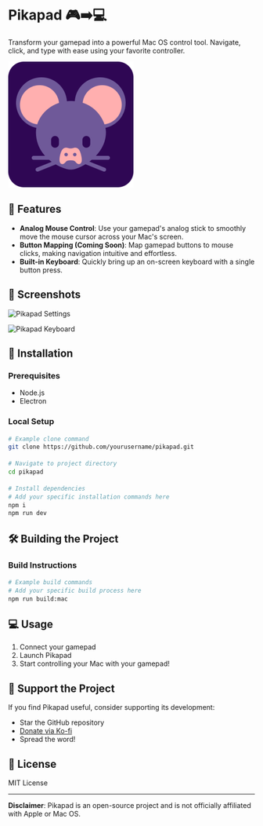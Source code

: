 # Pikapad 🎮➡️💻

Transform your gamepad into a powerful Mac OS control tool. Navigate, click, and type with ease using your favorite controller.

![Pikapad Banner](build/256x256.png)

## 🌟 Features

- **Analog Mouse Control**: Use your gamepad's analog stick to smoothly move the mouse cursor across your Mac's screen.
- **Button Mapping (Coming Soon)**: Map gamepad buttons to mouse clicks, making navigation intuitive and effortless.
- **Built-in Keyboard**: Quickly bring up an on-screen keyboard with a single button press.

## 📸 Screenshots

![Pikapad Settings](screenshot/settings.png)

![Pikapad Keyboard](screenshot/keyboard.png)

## 🚀 Installation

### Prerequisites

- Node.js
- Electron

### Local Setup

<!-- Provide step-by-step instructions for setting up the project locally -->

```bash
# Example clone command
git clone https://github.com/yourusername/pikapad.git

# Navigate to project directory
cd pikapad

# Install dependencies
# Add your specific installation commands here
npm i
npm run dev
```

## 🛠️ Building the Project

### Build Instructions

<!-- Detailed instructions on how to build the project from source -->

```bash
# Example build commands
# Add your specific build process here
npm run build:mac
```

## 💻 Usage

<!-- Provide basic usage instructions -->

1. Connect your gamepad
2. Launch Pikapad
3. Start controlling your Mac with your gamepad!

## 💖 Support the Project

If you find Pikapad useful, consider supporting its development:

- Star the GitHub repository
- [Donate via Ko-fi](https://ko-fi.com/xbracey)
- Spread the word!

## 📄 License

MIT License

---

**Disclaimer**: Pikapad is an open-source project and is not officially affiliated with Apple or Mac OS.
